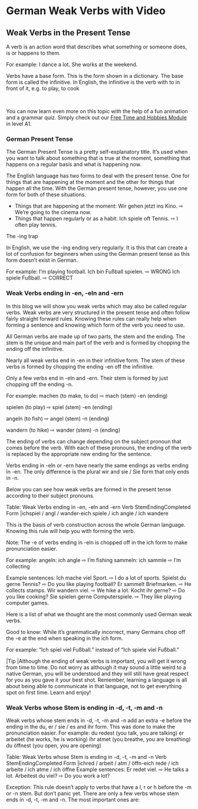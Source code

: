 # German Weak Verbs with Video

[](http://www.jabbalab.com/blog/wp-content/uploads/2015/05/Weak-Verbs.jpg)

## Weak Verbs in the Present Tense

A verb is an action word that describes what something or someone does, is or happens to them.

 For example: 
I dance a lot.
She works at the weekend.

 Verbs have a base form. This is the form shown in a dictionary. The base form is called the infinitive. In English, the infinitive is the verb with to in front of it, e.g. to play, to cook

 

You can now learn even more on this topic with the help of a fun animation and a grammar quiz. Simply check out our [Free Time and Hobbies Module](../../module.php-id=6.html) in level A1.



### German Present Tense


The German Present Tense is a pretty self-explanatory title. It’s used when you want to talk about something that is true at the moment, something that happens on a regular basis and what is happening now.

The English language has two forms to deal with the present tense. One for things that are happening at the moment and the other for things that happen all the time. With the German present tense, however, you use one form for both of these situations.

- Things that are happening at the moment:
Wir gehen jetzt ins Kino. ⇨ We’re going to the cinema now.
- Things that happen regularly or as a habit:
Ich spiele oft Tennis. ⇨ I often play tennis.


The -ing trap

In English, we use the -ing ending very regularly. It is this that can create a lot of confusion for beginners when using the German present tense as this form doesn’t exist in German.

For example:
I’m playing football.
Ich bin Fußball spielen. ⇨ WRONG
Ich spiele Fußball. ⇨ CORRECT

### Weak Verbs ending in -en, -eln and -ern


In this blog we will show you weak verbs which may also be called regular verbs. Weak verbs are very structured in the present tense and often follow fairly straight forward rules. Knowing these rules can really help when forming a sentence and knowing which form of the verb you need to use.

All German verbs are made up of two parts, the stem and the ending. The stem is the unique and main part of the verb and is formed by chopping the ending off the infinitive.

Nearly all weak verbs end in -en in their infinitive form. The stem of these verbs is formed by chopping the ending -en off the infinitive.

Only a few verbs end in -eln and -ern. Their stem is formed by just chopping off the ending -n.

For example:
machen (to make, to do) ⇨ mach (stem) -en (ending)

spielen (to play) ⇨ spiel (stem) -en (ending)

angeln (to fish) ⇨ angel (stem) -n (ending)

wandern (to hike) ⇨ wander (stem) -n (ending)

The ending of verbs can change depending on the subject pronoun that comes before the verb. With each of these pronouns, the ending of the verb is replaced by the appropriate new ending for the sentence.

Verbs ending in -eln or -ern have nearly the same endings as verbs ending in -en. The only difference is the plural wir and sie / Sie form that  only ends in -n.

 Below you can see how weak verbs are formed in the present tense according to their subject pronouns.

Table: Weak Verbs ending in -en, -eln and -ern
Verb StemEndingCompleted Form
|ichspiel / angl / wander-eich spiele / ich angle / ich wandere




This is the basis of verb construction across the whole German language. Knowing this rule will help you with forming the verb.

Note: The -e of verbs ending in -eln is chopped off in the ich form to make pronunciation easier.

For example:
angeln: ich angle ⇨ I’m fishing
sammeln: ich sammle ⇨ I’m collecting

Example sentences:
Ich mache viel Sport. ⇨ I do a lot of sports.
Spielst du gerne Tennis? ⇨ Do you like playing football?
Er sammelt Briefmarken. ⇨ He collects stamps.
Wir wandern viel. ⇨ We hike a lot.
Kocht ihr gerne? ⇨ Do you like cooking?
Sie spielen gerne Computerspiele. ⇨ They like playing computer games.


Here is a list of what we thought are the most commonly used German weak verbs.




Good to know: While it’s grammatically incorrect, many Germans chop off the -e at the end when speaking in the ich form.

For example:
“Ich spiel viel Fußball.” instead of “Ich spiele viel Fußball.”

|Tip
|Although the ending of weak verbs is important, you will get it wrong from time to time. Do not worry as although it may sound a little weird to a native German, you will be understood and they will still have great respect for you as you gave it your best shot. Remember, learning a language is all about being able to communicate in that language, not to get everything spot on first time. Learn and enjoy!



### Weak Verbs whose Stem is ending in -d, -t, -m and -n


Weak verbs whose stem ends in -d, -t, -m and -n add an extra -e before the ending in the du, er / sie / es and ihr form. This was done to make the pronunciation easier.
For example:
du redest (you talk, you are talking)
er arbeitet (he works, he is working)
ihr atmet (you breathe, you are breathing)
du öffnest (you open, you are opening)

Table: Weak Verbs whose Stem is ending in -d, -t, -m and -n
Verb StemEndingCompleted Form
|ichred / arbeit / atm / öffn-eich rede / ich arbeite / ich atme / ich öffne
Example sentences:
Er redet viel. ⇨ He talks a lot.
Arbeitest du viel? ⇨ Do you work a lot?


Exception: This rule doesn’t apply to verbs that have a l, r or h before the -m or -n stem. But don’t panic yet. There are only a few verbs whose stem ends in -d, -t, -m and -n. The most important ones are: 


